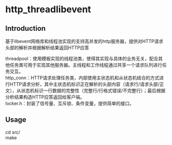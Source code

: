 http_threadlibevent
=

## Introduction
基于libevent网络库和线程池实现的支持高并发的http服务器，提供对HTTP请求头部的解析并根据解析结果返回HTTP应答  

threadpool：使用模板实现的线程池类，使得其实现与具体的业务无关，配合其他任务类可用于实现其他服务器。主线程和工作线程通过共享一个请求队列进行任务交互。  
http_conn：HTTP请求处理任务类，内部使用主状态机和从状态机结合的方式进行HTTP请求分析，其中主状态机标识正在解析的头部内容（请求行/请求头部/正文），从状态机标识一行数据的完整性（完整行/行格式错误/不完整行）；最后根据分析结果构造HTTP应答返回给客户端。  
locker.h：封装了信号量、互斥锁、条件变量，提供简单的接口。  

## Usage
cd src/  
make  
